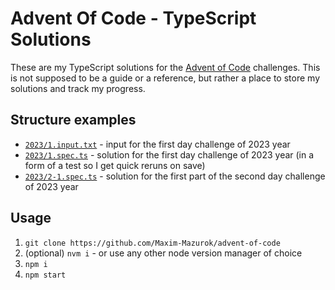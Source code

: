 # Advent Of Code - TypeScript Solutions

These are my TypeScript solutions for the [Advent of Code](https://adventofcode.com/) challenges. This is not supposed to be a guide or a reference, but rather a place to store my solutions and track my progress.

## Structure examples

- [`2023/1.input.txt`](./2023/1.input.txt) - input for the first day challenge of 2023 year
- [`2023/1.spec.ts`](./2023/1.spec.ts) - solution for the first day challenge of 2023 year (in a form of a test so I get quick reruns on save)
- [`2023/2-1.spec.ts`](./2023/2-1.spec.ts) - solution for the first part of the second day challenge of 2023 year

## Usage

1. `git clone https://github.com/Maxim-Mazurok/advent-of-code`
1. (optional) `nvm i` - or use any other node version manager of choice
1. `npm i`
1. `npm start`

